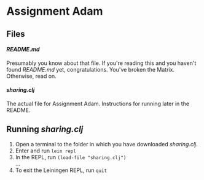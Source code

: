 # Assignment Adam
## Files
#### _README.md_  
  Presumably you know about that file. If you're reading this and you haven't found _README.md_ yet,
  congratulations. You've broken the Matrix. Otherwise, read on.  
#### _sharing.clj_  
  The actual file for Assignment Adam. Instructions for running later in the README.  

## Running _sharing.clj_
1. Open a terminal to the folder in which you have downloaded _sharing.clj_.
2. Enter and run ```lein repl```
3. In the REPL, run ```(load-file "sharing.clj")```  
...
4. To exit the Leiningen REPL, run ```quit```
